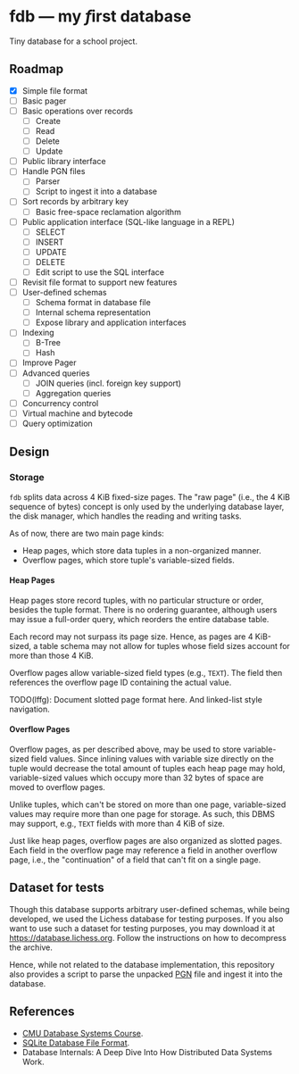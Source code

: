 <!-- cspell:ignore irst -->

# fdb — my <em>f</em>irst database

Tiny database for a school project.

## Roadmap

- [x] Simple file format
- [ ] Basic pager
- [ ] Basic operations over records
  - [ ] Create
  - [ ] Read
  - [ ] Delete
  - [ ] Update
- [ ] Public library interface
- [ ] Handle PGN files
  - [ ] Parser
  - [ ] Script to ingest it into a database
- [ ] Sort records by arbitrary key
  - [ ] Basic free-space reclamation algorithm
- [ ] Public application interface (SQL-like language in a REPL)
  - [ ] SELECT
  - [ ] INSERT
  - [ ] UPDATE
  - [ ] DELETE
  - [ ] Edit script to use the SQL interface
- [ ] Revisit file format to support new features
- [ ] User-defined schemas
  - [ ] Schema format in database file
  - [ ] Internal schema representation
  - [ ] Expose library and application interfaces
- [ ] Indexing
  - [ ] B-Tree
  - [ ] Hash
- [ ] Improve Pager
- [ ] Advanced queries
  - [ ] JOIN queries (incl. foreign key support)
  - [ ] Aggregation queries
- [ ] Concurrency control
- [ ] Virtual machine and bytecode
- [ ] Query optimization

## Design

### Storage

`fdb` splits data across 4 KiB fixed-size pages. The "raw page" (i.e., the 4 KiB
sequence of bytes) concept is only used by the underlying database layer, the
disk manager, which handles the reading and writing tasks.

As of now, there are two main page kinds:

- Heap pages, which store data tuples in a non-organized manner.
- Overflow pages, which store tuple's variable-sized fields.

#### Heap Pages

Heap pages store record tuples, with no particular structure or order, besides
the tuple format. There is no ordering guarantee, although users may issue a
full-order query, which reorders the entire database table.

Each record may not surpass its page size. Hence, as pages are 4 KiB-sized, a
table schema may not allow for tuples whose field sizes account for more than
those 4 KiB.

Overflow pages allow variable-sized field types (e.g., `TEXT`). The field then
references the overflow page ID containing the actual value.

TODO(lffg): Document slotted page format here. And linked-list style navigation.

#### Overflow Pages

Overflow pages, as per described above, may be used to store variable-sized
field values. Since inlining values with variable size directly on the tuple
would decrease the total amount of tuples each heap page may hold,
variable-sized values which occupy more than 32 bytes of space are moved to
overflow pages.

Unlike tuples, which can't be stored on more than one page, variable-sized
values may require more than one page for storage. As such, this DBMS may
support, e.g., `TEXT` fields with more than 4 KiB of size.

Just like heap pages, overflow pages are also organized as slotted pages. Each
field in the overflow page may reference a field in another overflow page, i.e.,
the "continuation" of a field that can't fit on a single page.

## Dataset for tests

Though this database supports arbitrary user-defined schemas, while being
developed, we used the Lichess database for testing purposes. If you also want
to use such a dataset for testing purposes, you may download it at
https://database.lichess.org. Follow the instructions on how to decompress the
archive.

Hence, while not related to the database implementation, this repository also
provides a script to parse the unpacked [PGN] file and ingest it into the
database.

[pgn]: https://en.wikipedia.org/wiki/Portable_Game_Notation

## References

- [CMU Database Systems Course](https://15445.courses.cs.cmu.edu/fall2022/schedule.html).
- [SQLite Database File Format](https://www.sqlite.org/fileformat.html).
- Database Internals: A Deep Dive Into How Distributed Data Systems Work.
